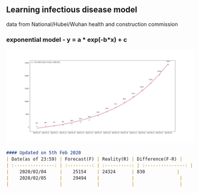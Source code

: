 ## Learning infectious disease model

data from National/Hubei/Wuhan health and construction commission

### exponential model - y = a * exp(-b*x) + c 

![2019nCoV](./resources/2019nCoV.jpg)


```Markdown
#### Updated on 5th Feb 2020
| Date(as of 23:59) | Forecast(F) | Reality(R) | Difference(F-R) |
| :---------------: | :---------: | :----------: | :---------------: |
|    2020/02/04     |    25154    | 24324      | 830            |
|    2020/02/05     |    29494    |            |                 |
|                   |             |            |                 |

```


